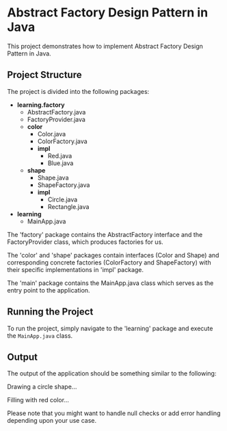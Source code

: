 # Abstract Factory Design Pattern in Java

This project demonstrates how to implement Abstract Factory Design Pattern in Java.

## Project Structure

The project is divided into the following packages:

- __learning.factory__
    - AbstractFactory.java
    - FactoryProvider.java
    - __color__
        - Color.java
        - ColorFactory.java
        - __impl__
            - Red.java
            - Blue.java
    - __shape__
        - Shape.java
        - ShapeFactory.java
        - __impl__
            - Circle.java
            - Rectangle.java
- __learning__
    - MainApp.java

The 'factory' package contains the AbstractFactory interface and the FactoryProvider class, which produces factories for us.

The 'color' and 'shape' packages contain interfaces (Color and Shape) and corresponding concrete factories (ColorFactory and ShapeFactory) with their specific implementations in 'impl' package.

The 'main' package contains the MainApp.java class which serves as the entry point to the application.

## Running the Project

To run the project, simply navigate to the 'learning' package and execute the `MainApp.java` class.

## Output

The output of the application should be something similar to the following:

Drawing a circle shape... 

Filling with red color...

Please note that you might want to handle null checks or add error handling depending upon your use case.